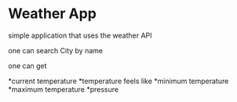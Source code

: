 # Weather App

simple application that uses the weather API

one can search City by name

one can get

*current temperature
*temperature feels like
*minimum temperature
*maximum temperature
*pressure
